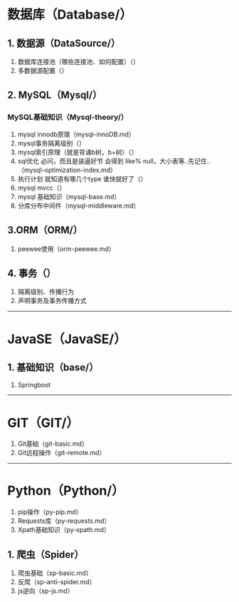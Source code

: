 # 数据库（Database/）

## 1. 数据源（DataSource/）
1. 数据库连接池（哪些连接池、如何配置）（）
2. 多数据源配置（）

## 2. MySQL（Mysql/）
### MySQL基础知识（Mysql-theory/）
1. mysql innodb原理（mysql-innoDB.md）
2. mysql事务隔离级别（）
3. mysql索引原理（就是背诵b树，b+树）（）
4. sql优化 必问，而且是装逼好节 会得到 like% null，大小表等..先记住..（mysql-optimization-index.md）
5. 执行计划 就知道有哪几个type 谁快就好了（）
6. mysql mvcc（）
7. mysql 基础知识（mysql-base.md）
8. 分库分布中间件（mysql-middleware.md）

## 3.ORM（ORM/）
1. peewee使用（orm-peewee.md）


## 4. 事务（）
1. 隔离级别、传播行为
2. 声明事务及事务传播方式
---
# JavaSE（JavaSE/）
## 1. 基础知识（base/）
1. Springboot
---
# GIT（GIT/）

1. Git基础（git-basic.md）
2. Git远程操作（git-remote.md）
---
# Python（Python/）

1. pip操作（py-pip.md）
2. Requests库（py-requests.md）
3. Xpath基础知识（py-xpath.md）

## 1. 爬虫（Spider）
1. 爬虫基础（sp-basic.md）
2. 反爬（sp-anti-spider.md）
3. js逆向（sp-js.md）


